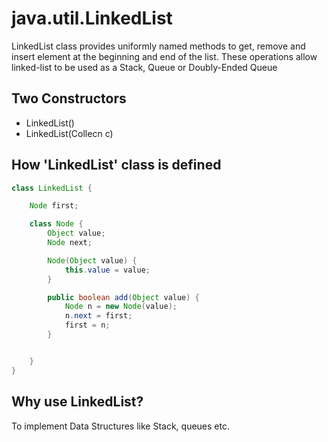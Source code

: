 # java.util.LinkedList

LinkedList class provides uniformly named methods to get, remove and insert element at the beginning and end of the list.
These operations allow linked-list to be used as a Stack, Queue or Doubly-Ended Queue

## Two Constructors

* LinkedList()
* LinkedList(Collecn c)

## How 'LinkedList' class is defined

```java
class LinkedList {

    Node first;

    class Node {
        Object value;
        Node next;

        Node(Object value) {
            this.value = value;
        }

        public boolean add(Object value) {
            Node n = new Node(value);
            n.next = first;
            first = n;
        }


    }
}
```

## Why use LinkedList?
To implement Data Structures like Stack, queues etc.